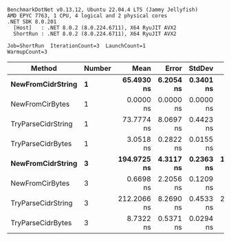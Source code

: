 ```

BenchmarkDotNet v0.13.12, Ubuntu 22.04.4 LTS (Jammy Jellyfish)
AMD EPYC 7763, 1 CPU, 4 logical and 2 physical cores
.NET SDK 8.0.201
  [Host]   : .NET 8.0.2 (8.0.224.6711), X64 RyuJIT AVX2
  ShortRun : .NET 8.0.2 (8.0.224.6711), X64 RyuJIT AVX2

Job=ShortRun  IterationCount=3  LaunchCount=1  
WarmupCount=3  

```
| Method             | Number | Mean        | Error     | StdDev    | Min         | Max         | Allocated |
|------------------- |------- |------------:|----------:|----------:|------------:|------------:|----------:|
| **NewFromCidrString**  | **1**      |  **65.4930 ns** | **6.2054 ns** | **0.3401 ns** |  **65.2961 ns** |  **65.8857 ns** |         **-** |
| NewFromCirBytes    | 1      |   0.0000 ns | 0.0000 ns | 0.0000 ns |   0.0000 ns |   0.0000 ns |         - |
| TryParseCidrString | 1      |  73.7774 ns | 8.0697 ns | 0.4423 ns |  73.4925 ns |  74.2870 ns |         - |
| TryParseCidrBytes  | 1      |   3.0518 ns | 0.2822 ns | 0.0155 ns |   3.0359 ns |   3.0668 ns |         - |
| **NewFromCidrString**  | **3**      | **194.9725 ns** | **4.3117 ns** | **0.2363 ns** | **194.6996 ns** | **195.1101 ns** |         **-** |
| NewFromCirBytes    | 3      |   0.6698 ns | 2.2056 ns | 0.1209 ns |   0.5994 ns |   0.8094 ns |         - |
| TryParseCidrString | 3      | 212.2066 ns | 8.2690 ns | 0.4533 ns | 211.9381 ns | 212.7299 ns |         - |
| TryParseCidrBytes  | 3      |   8.7322 ns | 0.5371 ns | 0.0294 ns |   8.6983 ns |   8.7517 ns |         - |
